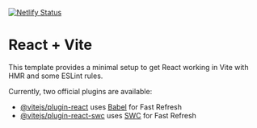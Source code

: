 [![Netlify Status](https://api.netlify.com/api/v1/badges/3c4c2aab-f732-4516-8c80-c2f680e812af/deploy-status)](https://app.netlify.com/sites/student-data-poc/deploys)

# React + Vite

This template provides a minimal setup to get React working in Vite with HMR and some ESLint rules.

Currently, two official plugins are available:

- [@vitejs/plugin-react](https://github.com/vitejs/vite-plugin-react/blob/main/packages/plugin-react/README.md) uses [Babel](https://babeljs.io/) for Fast Refresh
- [@vitejs/plugin-react-swc](https://github.com/vitejs/vite-plugin-react-swc) uses [SWC](https://swc.rs/) for Fast Refresh
